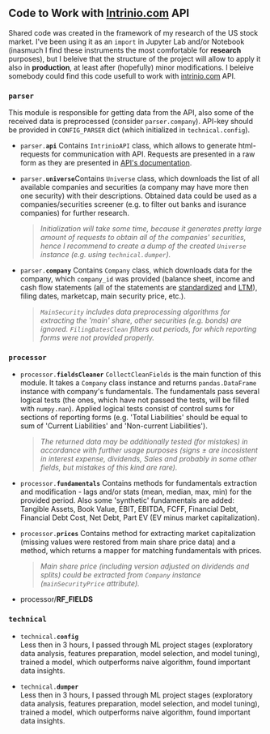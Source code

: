 ## Code to Work with [Intrinio.com](https://intrinio.com/) API 

Shared code was created in the framework of my research of the US stock market. I've been using it as an `import` in Jupyter Lab and/or Notebook (inasmuch I find these instruments the most comfortable for **research** purposes), but I beleive that the structure of the project will allow to apply it also in **production**, at least after (hopefully) minor modifications.
I beleive somebody could find this code usefull to work with [intrinio.com](https://intrinio.com/) API.


### <code>parser</code>
This module is responsible for getting data from the API, also some of the received data is preprocessed (consider `parser.company`). API-key should be provided in `CONFIG_PARSER` dict (which initialized in `technical.config`).</i>

- <code>parser.<b>api</b></code>
Contains `IntrinioAPI` class, which allows to generate html-requests for communication with API. Requests are presented in a raw form as they are presented in [API's documentation](https://docs.intrinio.com/documentation/api_v2/getting_started).

- <code>parser.<b>universe</b></code>Contains `Universe` class, which downloads the list of all available companies and securities (a company may have more then one security) with their descriptions. Obtained data could be used as a companies/securities screener (e.g. to filter out banks and isurance companies) for further research.
     > <i>Initialization will take some time, because it generates pretty large amount of requests to obtain all of the companies' securities, hence I recommend to create a dump of the created `Universe` instance (e.g. using `technical.dumper`).</i>

- <code>parser.<b>company</b></code>
Contains `Company` class, which downloads data for the company, which `company_id` was provided (balance sheet, income and cash flow statements (all of the statements are [standardized](https://docs.intrinio.com/documentation/web_api/get_fundamental_standardized_financials_v2?values=eyJpZCI6IkFBUEwtaW5jb21lX3N0YXRlbWVudC0yMDE4LVExIn0%3D) and [LTM](https://www.investopedia.com/terms/l/ltm.asp)), filing dates, marketcap, main security price, etc.).
     > <i>`MainSecurity` includes data preprocessing algorithms for extracting the 'main' share, other securities (e.g. bonds) are ignored. `FilingDatesClean` filters out periods, for which reporting forms were not provided properly.</i>


### <code>processor</code>

- <code>processor.<b>fieldsCleaner</b></code>
`CollectCleanFields` is the main function of this module. It takes a `Company` class instance and returns `pandas.DataFrame` instance with company's fundamentals. The fundamentals pass several logical tests (the ones, which have not passed the tests, will be filled with `numpy.nan`). Applied logical tests consist of control sums for sections of reporting forms (e.g. 'Total Liabilities' should be equal to sum of 'Current Liabilities' and 'Non-current Liabilities'). 
     > <i>The returned data may be additionally tested (for mistakes) in accordance with further usage purposes (signs ± are incosistent in interest expense, dividends, Sales and probably in some other fields, but mistakes of this kind are rare).</i>

- <code>processor.<b>fundamentals</b></code>
Contains methods for fundamentals extraction and modification - lags and/or stats (mean, median, max, min) for the provided period. Also some 'synthetic' fundamentals are added: Tangible Assets, Book Value, EBIT, EBITDA, FCFF, Financial Debt, Financial Debt Cost,  Net Debt, Part EV (EV minus market capitalization). 


- <code>processor.<b>prices</b></code>
Contains method for extracting market capitalization (missing values were restored from main share price data) and a method, which returns a mapper for matching fundamentals with prices.
     > <i>Main share price (including version adjusted on dividends and splits) could be extracted from `Company` instance (`mainSecurityPrice` attribute).</i>

- processor/<b>RF_FIELDS</b>


### <code>technical</code>

- <code>technical.<b>config</b></code>
<br/>Less then in 3 hours, I passed through ML project stages (exploratory data analysis, features preparation, model selection, and model tuning), trained a model, which outperforms naive algorithm, found important data insights.

- <code>technical.<b>dumper</b></code>
<br/>Less then in 3 hours, I passed through ML project stages (exploratory data analysis, features preparation, model selection, and model tuning), trained a model, which outperforms naive algorithm, found important data insights.
